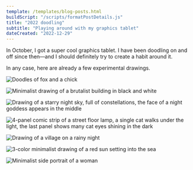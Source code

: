 ```yaml
---
template: /templates/blog-posts.html
buildScript: "/scripts/formatPostDetails.js"
title: "2022 doodling"
subtitle: "Playing around with my graphics tablet"
dateCreated: "2022-12-29"
---
```


In October, I got a super cool graphics tablet. I have been doodling on and off since then—and I should definitely try to create a habit around it.

In any case, here are already a few experimental drawings.

![Doodles of fox and a chick](/images/20221229-animal-doodles.webp)

![Minimalist drawing of a brutalist building in black and white](/images/20221229-brutalist.webp)

![Drawing of a starry night sky, full of constellations, the face of a night goddess appears in the middle](/images/20221229-constellations.webp)

![4-panel comic strip of a street floor lamp, a single cat walks under the light, the last panel shows many cat eyes shining in the dark](/images/20221229-kitty-cat.webp)

![Drawing of a village on a rainy night](/images/20221229-rainy-night.webp)

![3-color minimalist drawing of a red sun setting into the sea](/images/20221229-sunset.webp)

![Minimalist side portrait of a woman](/images/20221229-woman.webp)
